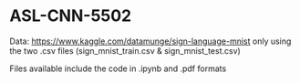 # ASL-CNN-5502


Data: https://www.kaggle.com/datamunge/sign-language-mnist
      only using the two .csv files (sign_mnist_train.csv & sign_mnist_test.csv)

Files available include the code in .ipynb and .pdf formats
